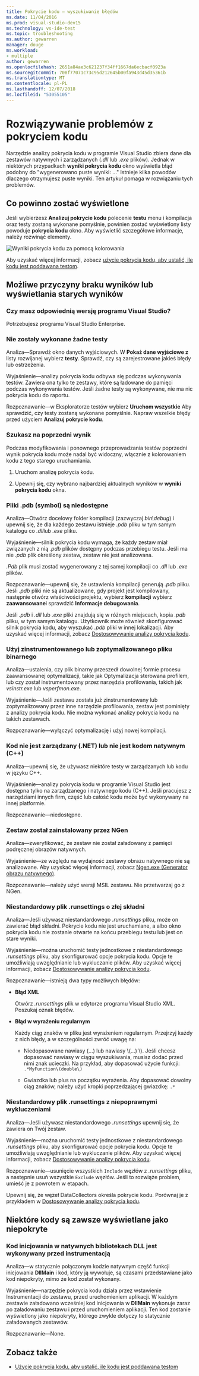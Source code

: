 ```yaml
---
title: Pokrycie kodu — wyszukiwanie błędów
ms.date: 11/04/2016
ms.prod: visual-studio-dev15
ms.technology: vs-ide-test
ms.topic: troubleshooting
ms.author: gewarren
manager: douge
ms.workload:
- multiple
author: gewarren
ms.openlocfilehash: 2651a84ae3c621237f34ff1667da6ecbacf0923a
ms.sourcegitcommit: 708f77071c73c95d212645b00fa943d45d35361b
ms.translationtype: MT
ms.contentlocale: pl-PL
ms.lasthandoff: 12/07/2018
ms.locfileid: "53055105"
---
```

# <a name="troubleshoot-code-coverage"></a>Rozwiązywanie problemów z pokryciem kodu

Narzędzie analizy pokrycia kodu w programie Visual Studio zbiera dane dla zestawów natywnych i zarządzanych (*.dll* lub *.exe* plików). Jednak w niektórych przypadkach **wyniki pokrycia kodu** okno wyświetla błąd podobny do "wygenerowano puste wyniki: …" Istnieje kilka powodów dlaczego otrzymujesz puste wyniki. Ten artykuł pomaga w rozwiązaniu tych problemów.

## <a name="what-you-should-see"></a>Co powinno zostać wyświetlone

Jeśli wybierzesz **Analizuj pokrycie kodu** polecenie **testu** menu i kompilacja oraz testy zostaną wykonane pomyślnie, powinien zostać wyświetlony listy powoduje **pokrycia kodu** okno. Aby wyświetlić szczegółowe informacje, należy rozwinąć elementy.

![Wyniki pokrycia kodu za pomocą kolorowania](../test/media/codecoverage1.png)

Aby uzyskać więcej informacji, zobacz [użycie pokrycia kodu, aby ustalić, ile kodu jest poddawana testom](../test/using-code-coverage-to-determine-how-much-code-is-being-tested.md).

## <a name="possible-reasons-for-seeing-no-results-or-old-results"></a>Możliwe przyczyny braku wyników lub wyświetlania starych wyników

### <a name="do-you-have-the-right-edition-of-visual-studio"></a>Czy masz odpowiednią wersję programu Visual Studio?
 Potrzebujesz programu Visual Studio Enterprise.

### <a name="no-tests-were-executed"></a>Nie zostały wykonane żadne testy

Analiza&mdash;Sprawdź okno danych wyjściowych. W **Pokaż dane wyjściowe z** listy rozwijanej wybierz **testy**. Sprawdź, czy są zarejestrowane jakieś błędy lub ostrzeżenia.

Wyjaśnienie&mdash;analizy pokrycia kodu odbywa się podczas wykonywania testów. Zawiera ona tylko te zestawy, które są ładowane do pamięci podczas wykonywania testów. Jeśli żadne testy są wykonywane, nie ma nic pokrycia kodu do raportu.

Rozpoznawanie&mdash;w Eksploratorze testów wybierz **Uruchom wszystkie** Aby sprawdzić, czy testy zostaną wykonane pomyślnie. Napraw wszelkie błędy przed użyciem **Analizuj pokrycie kodu**.

### <a name="youre-looking-at-a-previous-result"></a>Szukasz na poprzedni wynik

Podczas modyfikowania i ponownego przeprowadzania testów poprzedni wynik pokrycia kodu może nadal być widoczny, włącznie z kolorowaniem kodu z tego starego uruchamiania.

1.  Uruchom analizę pokrycia kodu.

2.  Upewnij się, czy wybrano najbardziej aktualnych wyników w **wyniki pokrycia kodu** okna.

### <a name="pdb-symbol-files-are-unavailable"></a>Pliki .pdb (symbol) są niedostępne

Analiza&mdash;Otwórz docelowy folder kompilacji (zazwyczaj *bin\debug*) i upewnij się, że dla każdego zestawu istnieje *.pdb* pliku w tym samym katalogu co *.dll*lub *.exe* pliku.

Wyjaśnienie&mdash;silnik pokrycia kodu wymaga, że każdy zestaw miał związanych z nią *.pdb* plików dostępny podczas przebiegu testu. Jeśli ma nie *.pdb* plik określony zestaw, zestaw nie jest analizowana.

*.Pdb* plik musi zostać wygenerowany z tej samej kompilacji co *.dll* lub *.exe* plików.

Rozpoznawanie&mdash;upewnij się, że ustawienia kompilacji generują *.pdb* pliku. Jeśli *.pdb* pliki nie są aktualizowane, gdy projekt jest kompilowany, następnie otwórz właściwości projektu, wybierz **kompilacji** wybierz **zaawansowane**i sprawdzić **Informacje debugowania**.

Jeśli *.pdb* i *.dll* lub *.exe* pliki znajdują się w różnych miejscach, kopia *.pdb* pliku, w tym samym katalogu. Użytkownik może również skonfigurować silnik pokrycia kodu, aby wyszukać *.pdb* pliki w innej lokalizacji. Aby uzyskać więcej informacji, zobacz [Dostosowywanie analizy pokrycia kodu](../test/customizing-code-coverage-analysis.md).

### <a name="use-an-instrumented-or-optimized-binary"></a>Użyj zinstrumentowanego lub zoptymalizowanego pliku binarnego

Analiza&mdash;ustalenia, czy plik binarny przeszedł dowolnej formie procesu zaawansowanej optymalizacji, takie jak Optymalizacja sterowana profilem, lub czy został instrumentowany przez narzędzia profilowania, takich jak *vsinstr.exe* lub  *vsperfmon.exe*.

Wyjaśnienie&mdash;Jeśli zestawu została już zinstrumentowany lub zoptymalizowany przez inne narzędzie profilowania, zestaw jest pominięty z analizy pokrycia kodu. Nie można wykonać analizy pokrycia kodu na takich zestawach.

Rozpoznawanie&mdash;wyłączyć optymalizację i użyj nowej kompilacji.

### <a name="code-is-not-managed-net-or-native-c-code"></a>Kod nie jest zarządzany (.NET) lub nie jest kodem natywnym (C++)

Analiza&mdash;upewnij się, że używasz niektóre testy w zarządzanych lub kodu w języku C++.

Wyjaśnienie&mdash;analizy pokrycia kodu w programie Visual Studio jest dostępna tylko na zarządzanego i natywnego kodu (C++). Jeśli pracujesz z narzędziami innych firm, część lub całość kodu może być wykonywany na innej platformie.

Rozpoznawanie&mdash;niedostępne.

### <a name="assembly-has-been-installed-by-ngen"></a>Zestaw został zainstalowany przez NGen

Analiza&mdash;zweryfikować, że zestaw nie został załadowany z pamięci podręcznej obrazów natywnych.

Wyjaśnienie&mdash;ze względu na wydajność zestawy obrazu natywnego nie są analizowane. Aby uzyskać więcej informacji, zobacz [Ngen.exe (Generator obrazu natywnego)](/dotnet/framework/tools/ngen-exe-native-image-generator).

Rozpoznawanie&mdash;należy użyć wersji MSIL zestawu. Nie przetwarzaj go z NGen.

### <a name="custom-runsettings-file-with-bad-syntax"></a>Niestandardowy plik .runsettings o złej składni

Analiza&mdash;Jeśli używasz niestandardowego *.runsettings* pliku, może on zawierać błąd składni. Pokrycie kodu nie jest uruchamiane, a albo okno pokrycia kodu nie zostanie otwarte na końcu przebiegu testu lub jest on stare wyniki.

Wyjaśnienie&mdash;można uruchomić testy jednostkowe z niestandardowego *.runsettings* pliku, aby skonfigurować opcje pokrycia kodu. Opcje te umożliwiają uwzględnianie lub wykluczanie plików. Aby uzyskać więcej informacji, zobacz [Dostosowywanie analizy pokrycia kodu](../test/customizing-code-coverage-analysis.md).

Rozpoznawanie&mdash;istnieją dwa typy możliwych błędów:

-   **Błąd XML**

     Otwórz *.runsettings* plik w edytorze programu Visual Studio XML. Poszukaj oznak błędów.

-   **Błąd w wyrażeniu regularnym**

     Każdy ciąg znaków w pliku jest wyrażeniem regularnym. Przejrzyj każdy z nich błędy, a w szczególności zwróć uwagę na:

    -   Niedopasowane nawiasy (...) lub nawiasy \\(...) \\). Jeśli chcesz dopasować nawiasy w ciągu wyszukiwania, musisz dodać przed nimi znak ucieczki. Na przykład, aby dopasować użycie funkcji: `.*MyFunction\(double\)`

    -   Gwiazdka lub plus na początku wyrażenia. Aby dopasować dowolny ciąg znaków, należy użyć kropki poprzedzającej gwiazdkę: `.*`

### <a name="custom-runsettings-file-with-incorrect-exclusions"></a>Niestandardowy plik .runsettings z niepoprawnymi wykluczeniami

Analiza&mdash;Jeśli używasz niestandardowego *.runsettings* upewnij się, że zawiera on Twój zestaw.

Wyjaśnienie&mdash;można uruchomić testy jednostkowe z niestandardowego *.runsettings* pliku, aby skonfigurować opcje pokrycia kodu. Opcje te umożliwiają uwzględnianie lub wykluczanie plików. Aby uzyskać więcej informacji, zobacz [Dostosowywanie analizy pokrycia kodu](../test/customizing-code-coverage-analysis.md).

Rozpoznawanie&mdash;usunięcie wszystkich `Include` węzłów z *.runsettings* pliku, a następnie usuń wszystkie `Exclude` węzłów. Jeśli to rozwiąże problem, umieść je z powrotem w etapach.

Upewnij się, że węzeł DataCollectors określa pokrycie kodu. Porównaj je z przykładem w [Dostosowywanie analizy pokrycia kodu](../test/customizing-code-coverage-analysis.md).

## <a name="some-code-is-always-shown-as-not-covered"></a>Niektóre kody są zawsze wyświetlane jako niepokryte

### <a name="initialization-code-in-native-dlls-is-executed-before-instrumentation"></a>Kod inicjowania w natywnych bibliotekach DLL jest wykonywany przed instrumentacją

Analiza&mdash;w statycznie połączonym kodzie natywnym część funkcji inicjowania **DllMain** i kod, który ją wywołuje, są czasami przedstawiane jako kod niepokryty, mimo że kod został wykonany.

Wyjaśnienie&mdash;narzędzie pokrycia kodu działa przez wstawienie Instrumentacji do zestawu, przed uruchomieniem aplikacji. W każdym zestawie załadowano wcześniej kod inicjowania w **DllMain** wykonuje zaraz po załadowaniu zestawu i przed uruchomieniem aplikacji. Ten kod zostanie wyświetlony jako niepokryty, którego zwykle dotyczy to statycznie załadowanych zestawów.

Rozpoznawanie&mdash;None.

## <a name="see-also"></a>Zobacz także

- [Użycie pokrycia kodu, aby ustalić, ile kodu jest poddawana testom](../test/using-code-coverage-to-determine-how-much-code-is-being-tested.md)